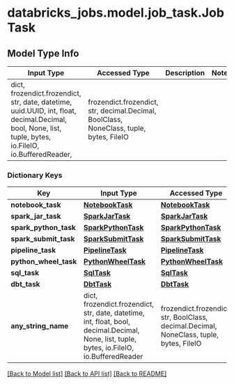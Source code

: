 # databricks_jobs.model.job_task.JobTask

## Model Type Info
Input Type | Accessed Type | Description | Notes
------------ | ------------- | ------------- | -------------
dict, frozendict.frozendict, str, date, datetime, uuid.UUID, int, float, decimal.Decimal, bool, None, list, tuple, bytes, io.FileIO, io.BufferedReader,  | frozendict.frozendict, str, decimal.Decimal, BoolClass, NoneClass, tuple, bytes, FileIO |  | 

### Dictionary Keys
Key | Input Type | Accessed Type | Description | Notes
------------ | ------------- | ------------- | ------------- | -------------
**notebook_task** | [**NotebookTask**](NotebookTask.md) | [**NotebookTask**](NotebookTask.md) |  | [optional] 
**spark_jar_task** | [**SparkJarTask**](SparkJarTask.md) | [**SparkJarTask**](SparkJarTask.md) |  | [optional] 
**spark_python_task** | [**SparkPythonTask**](SparkPythonTask.md) | [**SparkPythonTask**](SparkPythonTask.md) |  | [optional] 
**spark_submit_task** | [**SparkSubmitTask**](SparkSubmitTask.md) | [**SparkSubmitTask**](SparkSubmitTask.md) |  | [optional] 
**pipeline_task** | [**PipelineTask**](PipelineTask.md) | [**PipelineTask**](PipelineTask.md) |  | [optional] 
**python_wheel_task** | [**PythonWheelTask**](PythonWheelTask.md) | [**PythonWheelTask**](PythonWheelTask.md) |  | [optional] 
**sql_task** | [**SqlTask**](SqlTask.md) | [**SqlTask**](SqlTask.md) |  | [optional] 
**dbt_task** | [**DbtTask**](DbtTask.md) | [**DbtTask**](DbtTask.md) |  | [optional] 
**any_string_name** | dict, frozendict.frozendict, str, date, datetime, int, float, bool, decimal.Decimal, None, list, tuple, bytes, io.FileIO, io.BufferedReader | frozendict.frozendict, str, BoolClass, decimal.Decimal, NoneClass, tuple, bytes, FileIO | any string name can be used but the value must be the correct type | [optional]

[[Back to Model list]](../../README.md#documentation-for-models) [[Back to API list]](../../README.md#documentation-for-api-endpoints) [[Back to README]](../../README.md)

